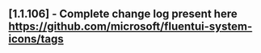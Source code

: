 ## [1.1.106] - Complete change log present here https://github.com/microsoft/fluentui-system-icons/tags